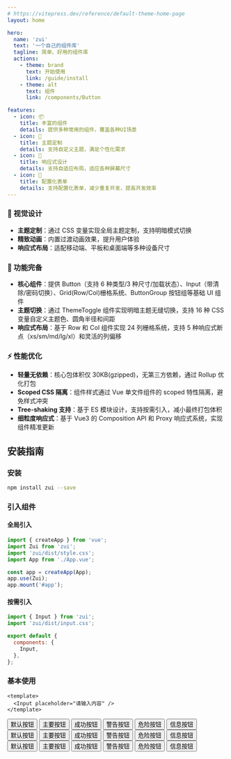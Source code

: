 ```yaml
---
# https://vitepress.dev/reference/default-theme-home-page
layout: home

hero:
  name: 'zui'
  text: '一个自己的组件库'
  tagline: 简单、好用的组件库
  actions:
    - theme: brand
      text: 开始使用
      link: /guide/install
    - theme: alt
      text: 组件
      link: /components/Button

features:
  - icon: 📦
    title: 丰富的组件
    details: 提供多种常用的组件，覆盖各种UI场景
  - icon: 🎨
    title: 主题定制
    details: 支持自定义主题，满足个性化需求
  - icon: 📱
    title: 响应式设计
    details: 支持自适应布局，适应各种屏幕尺寸
  - icon: 📃
    title: 配置化表单
    details: 支持配置化表单，减少重复开发，提高开发效率
---
```


<!-- <div style="position: absolute;top:-500px;width:100%;z-index:10">
  <Row justify="end" :gutter="0">
    <Col :span="1"><Button text>默认按钮</Button></Col>
    <Col :span="1"><Button text type="primary">主要按钮</Button></Col>
    <Col :span="1"><Button text type="success">成功按钮</Button></Col>
    <Col :span="1"><Button text type="warning">警告按钮</Button></Col>
    <Col :span="1"><Button text type="danger">危险按钮</Button></Col>
    <Col :span="1"><Button text type="info">信息按钮</Button></Col>
    <Col :span="1"><Button >默认按钮</Button></Col>
    <Col :span="1"><Button type="primary">主要按钮</Button></Col>
    <Col :span="1"><Button type="success">成功按钮</Button></Col>
    <Col :span="1"><Button type="warning">警告按钮</Button></Col>
    <Col :span="1"><Button type="danger">危险按钮</Button></Col>
    <Col :span="1"><Button type="info">信息按钮</Button></Col>
  </Row>
  <Row justify="end" style="margin-top:10px;width:630px;">
    <Col push="23">
      <Input placeholder="开始 zui 使用之旅" width="540px" height="50px" />
    </Col>
  </Row>
</div>

<style>
  .start-button{
    border-radius: 10px;
    background-color: #007aff;
    color: #fff;
    padding: 10px 20px;
    font-size: 16px;
    font-weight: 500;
    border: none;
    cursor: pointer;
  }
</style> -->

<!-- ## 核心特性

### 🚀 高效开发体验

- **TypeScript 原生支持**：完善的类型定义，提供精准的代码提示和类型检查
- **按需引入**：支持组件和样式的按需加载，减小打包体积
- **友好的 API 设计**：简洁直观的 API，降低学习成本 -->

### 🎨 视觉设计

- **主题定制**：通过 CSS 变量实现全局主题定制，支持明暗模式切换
- **精致动画**：内置过渡动画效果，提升用户体验
- **响应式布局**：适配移动端、平板和桌面端等多种设备尺寸

### 🔋 功能完备

- **核心组件**：提供 Button（支持 6 种类型/3 种尺寸/加载状态）、Input（带清除/密码切换）、Grid(Row/Col)栅格系统、ButtonGroup 按钮组等基础 UI 组件
- **主题切换**：通过 ThemeToggle 组件实现明暗主题无缝切换，支持 16 种 CSS 变量自定义主题色、圆角半径和间距
- **响应式布局**：基于 Row 和 Col 组件实现 24 列栅格系统，支持 5 种响应式断点（xs/sm/md/lg/xl）和灵活的列偏移

### ⚡ 性能优化

- **轻量无依赖**：核心包体积仅 30KB(gzipped)，无第三方依赖，通过 Rollup 优化打包
- **Scoped CSS 隔离**：组件样式通过 Vue 单文件组件的 scoped 特性隔离，避免样式冲突
- **Tree-shaking 支持**：基于 ES 模块设计，支持按需引入，减小最终打包体积
- **细粒度响应式**：基于 Vue3 的 Composition API 和 Proxy 响应式系统，实现组件精准更新

## 安装指南

### 安装

```bash
npm install zui --save
```

### 引入组件

#### 全局引入

```javascript
import { createApp } from 'vue';
import Zui from 'zui';
import 'zui/dist/style.css';
import App from './App.vue';

const app = createApp(App);
app.use(Zui);
app.mount('#app');
```

#### 按需引入

```javascript
import { Input } from 'zui';
import 'zui/dist/input.css';

export default {
  components: {
    Input,
  },
};
```

### 基本使用

```vue
<template>
  <Input placeholder="请输入内容" />
</template>
```

<script setup lang="ts">
import { ref } from 'vue'
</script>
<style>
  /* .button-group {
    padding:20px 0px ;
    display:flex;
    gap:10px;
  } */
</style>
<div style="display: flex; gap: 40px; margin: 0 auto; max-width: 1200px;">
<div style="flex: 1;">
<!-- 主内容区域 -->
<div class="button-group">
  <Button>默认按钮</Button>
  <Button type="primary">主要按钮</Button>
  <Button type="success">成功按钮</Button>
  <Button type="warning">警告按钮</Button>
  <Button type="danger">危险按钮</Button>
  <Button type="info">信息按钮</Button>
</div>
</div>

</div>
<div class="button-group">
  <Button>默认按钮</Button>
  <Button type="primary" text>主要按钮</Button>
  <Button type="success" text>成功按钮</Button>
  <Button type="warning" text>警告按钮</Button>
  <Button type="danger" text>危险按钮</Button>
  <Button type="info" text>信息按钮</Button>
</div>
<div class="button-group">
  <Button>默认按钮</Button>
  <Button type="primary" text border>主要按钮</Button>
  <Button type="success" text border>成功按钮</Button>
  <Button type="warning" text border>警告按钮</Button>
  <Button type="danger" text border>危险按钮</Button>
  <Button type="info" text border>信息按钮</Button>
</div>
